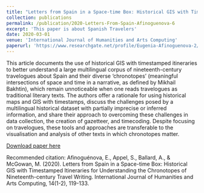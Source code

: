 ```yaml
---
title: "Letters from Spain in a Space-time Box: Historical GIS with Timestamped Itineraries for Understanding the Chronotopes of Nineteenth-century Travel Writing"
collection: publications
permalink: /publication/2020-Letters-From-Spain-Afinoguenova-6
excerpt: 'This paper is about Spanish Travelers'
date: 2020-03-01
venue: 'International Journal of Humanities and Arts Computing'
paperurl: 'https://www.researchgate.net/profile/Eugenia-Afinoguenova-2/publication/339611543_Letters_from_Spain_in_a_Space-time_Box_Historical_GIS_with_Timestamped_Itineraries_for_Understanding_the_Chronotopes_of_Nineteenth-century_Travel_Writing/links/5f9717da92851c14bce8f42b/Letters-from-Spain-in-a-Space-time-Box-Historical-GIS-with-Timestamped-Itineraries-for-Understanding-the-Chronotopes-of-Nineteenth-century-Travel-Writing.pdf'
---
```

This article documents the use of historical GIS with timestamped itineraries to better understand a large multilingual corpus of nineteenth-century travelogues about Spain and their diverse
‘chronotopes’ (meaningful intersections of space and time in a narrative, as defined by Mikhail Bakhtin), which remain unnoticeable when one reads travelogues as traditional literary texts.
The authors offer a rationale for using historical maps and GIS with timestamps, discuss the challenges posed by a multilingual historical dataset with partially imprecise or inferred information,
and share their approach to overcoming these challenges in data collection, the creation of gazetteer, and timecoding.
Despite focusing on travelogues, these tools and approaches are transferable to the visualisation and analysis of other texts in which chronotopes matter.


[Download paper here](https://www.researchgate.net/profile/Eugenia-Afinoguenova-2/publication/339611543_Letters_from_Spain_in_a_Space-time_Box_Historical_GIS_with_Timestamped_Itineraries_for_Understanding_the_Chronotopes_of_Nineteenth-century_Travel_Writing/links/5f9717da92851c14bce8f42b/Letters-from-Spain-in-a-Space-time-Box-Historical-GIS-with-Timestamped-Itineraries-for-Understanding-the-Chronotopes-of-Nineteenth-century-Travel-Writing.pdf)

Recommended citation: Afinoguénova, E., Appel, S., Ballard, A., & McGowan, M. (2020). Letters from Spain in a Space-time Box: Historical GIS with Timestamped Itineraries for Understanding the Chronotopes of Nineteenth-century Travel Writing. International Journal of Humanities and Arts Computing, 14(1-2), 119-133.